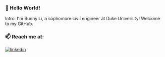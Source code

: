 ### 👋 Hello World!



Intro: I'm Sunny Li, a sophomore civil engineer at Duke University! Welcome to my GitHub.

### 📫 Reach me at:

<!-- [![Linkedin Badge](https://img.shields.io/badge/-sunnyxli-blue?style=flat&logo=Linkedin&logoColor=white&link=https://www.linkedin.com/in/sunnyxli/)](https://www.linkedin.com/in/sunnyxli/) -->

[![linkedin](https://img.shields.io/badge/-sunnyxli-313131?style=flat-square&labelColor=313131&logo=LinkedIn&logoColor=white&color=313131)](https://www.linkedin.com/in/sunnyxli/)

<!--
**taiyangie/taiyangie** is a ✨ _special_ ✨ repository because its `README.md` (this file) appears on your GitHub profile.

Here are some ideas to get you started:

- 🔭 I’m currently working on ...
- 🌱 I’m currently learning ...
- 👯 I’m looking to collaborate on ...
- 🤔 I’m looking for help with ...
- 💬 Ask me about ...
- 📫 How to reach me: ...
- 😄 Pronouns: ...
- ⚡ Fun fact: ...
-->
